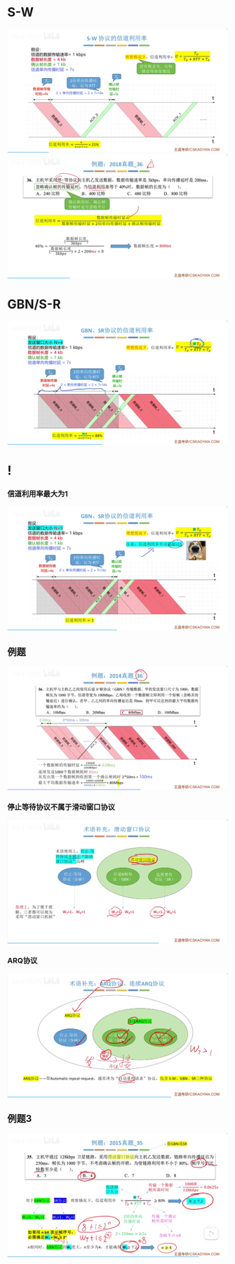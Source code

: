 

# S-W
![输入图片说明](/imgs/2025-07-27/hRhEHY9o2eu7MTSP.png)
![输入图片说明](/imgs/2025-07-27/nLJBVjMo4Aamy1vL.png)

# GBN/S-R
![输入图片说明](/imgs/2025-07-27/bsudkjpYegnLWxWW.png)

# !
### 信道利用率最大为1
![输入图片说明](/imgs/2025-07-27/Azu6fSwAT4F0wJNq.png)
## 例题
![输入图片说明](/imgs/2025-07-27/aqzJFhcjXovMwYls.png)

### 停止等待协议不属于滑动窗口协议
![输入图片说明](/imgs/2025-07-27/nuo3Sa9MV85YEW1N.png)
### ARQ协议
![输入图片说明](/imgs/2025-07-27/SeBcOzejYUjeFP0d.png)
## 例题3
![输入图片说明](/imgs/2025-07-27/b6HdHq3XnVKqsbsq.png)

<!--stackedit_data:
eyJoaXN0b3J5IjpbLTIxMjEyOTEzMTMsMjA0OTgzMDA5NF19
-->